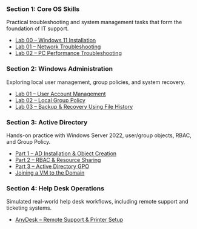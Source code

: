 
### Section 1: Core OS Skills  
Practical troubleshooting and system management tasks that form the foundation of IT support.  
- [Lab 00 – Windows 11 Installation](https://github.com/isnull303/HelpDesk-Labs/blob/12279d917ae742903f34306c2de6fbefb4104052/Core_OS_Skills/Windows11_Install/Windows11_Install_Lab.md)  
- [Lab 01 – Network Troubleshooting](https://github.com/isnull303/HelpDesk-Labs/blob/main/Core_OS_Skills/Basic_Network_Troubleshooting/lab01_Network_Troubleshooting.md)  
- [Lab 02 – PC Performance Troubleshooting](https://github.com/isnull303/HelpDesk-Labs/blob/main/Core_OS_Skills/PC_Performance_Troubleshooting/lab02_PC_Performance_Troubleshooting.md)  

### Section 2: Windows Administration  
Exploring local user management, group policies, and system recovery.  
- [Lab 01 – User Account Management](https://github.com/isnull303/HelpDesk-Labs/blob/main/Windows_Admin_Labs/User_Account_Management/lab01_User_Account_Management.md)
- [Lab 02 – Local Group Policy](https://github.com/isnull303/HelpDesk-Labs/blob/52ff3bf4404a40173cd3cd0028acfcb876cf6c9f/Windows_Admin_Labs/Windows_Local_Group_Policy/lab02_Local_Group_Policy.md)
- [Lab 03 – Backup & Recovery Using File History](https://github.com/isnull303/HelpDesk-Labs/blob/52ff3bf4404a40173cd3cd0028acfcb876cf6c9f/Windows_Admin_Labs/File_Recovery_And_Backup/lab03_Backup_Recovery_Using_File_History.md)

### Section 3: Active Directory  
Hands-on practice with Windows Server 2022, user/group objects, RBAC, and Group Policy.  
- [Part 1 – AD Installation & Object Creation](https://github.com/isnull303/HelpDesk-Labs/blob/main/Active_Directory/AD%20Installation%20and%20Functionality/Lab_Documentation_Part1.md)  
- [Part 2 – RBAC & Resource Sharing](https://github.com/isnull303/HelpDesk-Labs/blob/main/Active_Directory/AD%20Installation%20and%20Functionality/Lab_Documentation_Part2.md)  
- [Part 3 – Active Directory GPO](https://github.com/isnull303/HelpDesk-Labs/blob/2e0783841e9513a42800d3b4007e92ccaa50252e/Active_Directory/Active_Directy_GPO_Lab/Active_Directory_GPO_Lab.md)
- [Joining a VM to the Domain](https://github.com/isnull303/HelpDesk-Labs/blob/12279d917ae742903f34306c2de6fbefb4104052/Active_Directory/Join_VM_to_Active_Directory/VM_Domain_Join_Lab.md)

### Section 4: Help Desk Operations  
Simulated real-world help desk workflows, including remote support and ticketing systems.  
- [AnyDesk – Remote Support & Printer Setup](https://github.com/isnull303/HelpDesk-Labs/blob/2959dac7c0a56626048d6649045db5f317f81d07/Help_Desk_Operations/Remote_Support_Tool/anydesk_lab.md)
